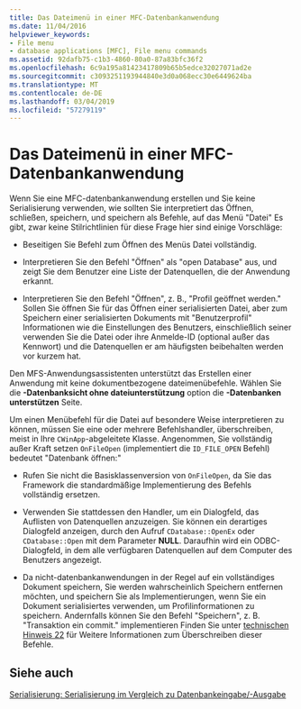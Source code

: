 ```yaml
---
title: Das Dateimenü in einer MFC-Datenbankanwendung
ms.date: 11/04/2016
helpviewer_keywords:
- File menu
- database applications [MFC], File menu commands
ms.assetid: 92dafb75-c1b3-4860-80a0-87a83bfc36f2
ms.openlocfilehash: 6c9a195a81423417809b65b5edce32027071ad2e
ms.sourcegitcommit: c3093251193944840e3d0a068ecc30e6449624ba
ms.translationtype: MT
ms.contentlocale: de-DE
ms.lasthandoff: 03/04/2019
ms.locfileid: "57279119"
---
```

# <a name="file-menu-in-an-mfc-database-application"></a>Das Dateimenü in einer MFC-Datenbankanwendung

Wenn Sie eine MFC-datenbankanwendung erstellen und Sie keine Serialisierung verwenden, wie sollten Sie interpretiert das Öffnen, schließen, speichern, und speichern als Befehle, auf das Menü "Datei" Es gibt, zwar keine Stilrichtlinien für diese Frage hier sind einige Vorschläge:

- Beseitigen Sie Befehl zum Öffnen des Menüs Datei vollständig.

- Interpretieren Sie den Befehl "Öffnen" als "open Database" aus, und zeigt Sie dem Benutzer eine Liste der Datenquellen, die der Anwendung erkannt.

- Interpretieren Sie den Befehl "Öffnen", z. B., "Profil geöffnet werden." Sollen Sie öffnen Sie für das Öffnen einer serialisierten Datei, aber zum Speichern einer serialisierten Dokuments mit "Benutzerprofil" Informationen wie die Einstellungen des Benutzers, einschließlich seiner verwenden Sie die Datei oder ihre Anmelde-ID (optional außer das Kennwort) und die Datenquellen er am häufigsten beibehalten werden vor kurzem hat.

Den MFS-Anwendungsassistenten unterstützt das Erstellen einer Anwendung mit keine dokumentbezogene dateimenübefehle. Wählen Sie die **-Datenbanksicht ohne dateiunterstützung** option die **-Datenbanken unterstützen** Seite.

Um einen Menübefehl für die Datei auf besondere Weise interpretieren zu können, müssen Sie eine oder mehrere Befehlshandler, überschreiben, meist in Ihre `CWinApp`-abgeleitete Klasse. Angenommen, Sie vollständig außer Kraft setzen `OnFileOpen` (implementiert die `ID_FILE_OPEN` Befehl) bedeutet "Datenbank öffnen:"

- Rufen Sie nicht die Basisklassenversion von `OnFileOpen`, da Sie das Framework die standardmäßige Implementierung des Befehls vollständig ersetzen.

- Verwenden Sie stattdessen den Handler, um ein Dialogfeld, das Auflisten von Datenquellen anzuzeigen. Sie können ein derartiges Dialogfeld anzeigen, durch den Aufruf `CDatabase::OpenEx` oder `CDatabase::Open` mit dem Parameter **NULL**. Daraufhin wird ein ODBC-Dialogfeld, in dem alle verfügbaren Datenquellen auf dem Computer des Benutzers angezeigt.

- Da nicht-datenbankanwendungen in der Regel auf ein vollständiges Dokument speichern, Sie werden wahrscheinlich Speichern entfernen möchten, und speichern Sie als Implementierungen, wenn Sie ein Dokument serialisiertes verwenden, um Profilinformationen zu speichern. Andernfalls können Sie den Befehl "Speichern", z. B. "Transaktion ein commit." implementieren Finden Sie unter [technischen Hinweis 22](../mfc/tn022-standard-commands-implementation.md) für Weitere Informationen zum Überschreiben dieser Befehle.

## <a name="see-also"></a>Siehe auch

[Serialisierung: Serialisierung im Vergleich zu Datenbankeingabe/-Ausgabe](../mfc/serialization-serialization-vs-database-input-output.md)
